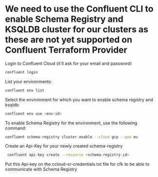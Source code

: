 # We need to use the Confluent CLI to enable Schema Registry and KSQLDB cluster for our clusters as these are not yet supported on Confluent Terraform Provider

Login to Confluent Cloud (it'll ask for your email and password)

```sh
confluent login
```

List your environments: 

```sh
confluent env list
```

Select the environment for which you want to enable schema registry and ksqldb:

```sh
confluent env use <env-id>
```

To enable Schema Registry for the environment, use the following command: 

```sh
confluent schema-registry cluster enable --cloud gcp --geo eu
```

Create an Api-Key for your newly created schema-registry 

```sh
 confluent api-key create --resource <schema-registry-id>
```

Put this Api-key on the ccloud-sr-credentials.txt file for cfk to be able to communicate with Schema Registry